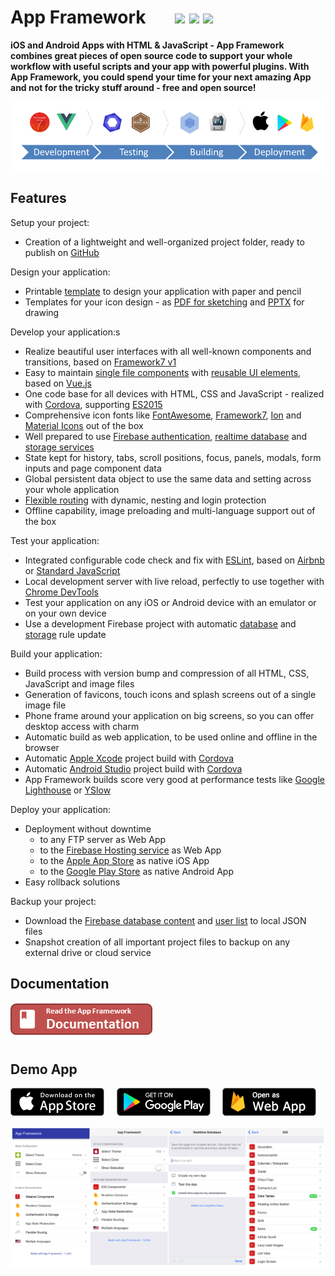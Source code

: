 # App Framework &nbsp; &nbsp; &nbsp; [![](https://img.shields.io/npm/dt/app-framework.svg)](https://www.npmjs.com/package/app-framework) [![](https://img.shields.io/npm/v/app-framework.svg)](https://www.npmjs.com/package/app-framework) [![](https://img.shields.io/npm/l/app-framework.svg)](https://www.npmjs.com/package/app-framework)

**iOS and Android Apps with HTML & JavaScript - App Framework combines great pieces of open source code to support your whole workflow with useful scripts and your app with powerful plugins. With App Framework, you could spend your time for your next amazing App and not for the tricky stuff around - free and open source!**

![](media/process.png)

## Features

Setup your project:

- Creation of a lightweight and well-organized project folder, ready to publish on [GitHub](https://github.com/about)

Design your application:

- Printable [template](design/smartphone-template.pdf) to design your application with paper and pencil
- Templates for your icon design - as [PDF for sketching](design/icon-template.pdf) and [PPTX](design/icon-template.pptx) for drawing

Develop your application:s

- Realize beautiful user interfaces with all well-known components and transitions, based on [Framework7 v1](https://framework7.io/)
- Easy to maintain [single file components](https://vuejs.org/guide/single-file-components) with [reusable UI elements](https://framework7.io/vue/), based on [Vue.js](https://vuejs.org/)
- One code base for all devices with HTML, CSS and JavaScript - realized with [Cordova](https://cordova.apache.org/), supporting [ES2015](https://babeljs.io/learn-es2015/)
- Comprehensive icon fonts like [FontAwesome](http://fontawesome.io/), [Framework7](http://framework7.io/icons/), [Ion](http://ionicons.com/) and [Material Icons](https://material.io/icons/) out of the box
- Well prepared to use [Firebase authentication](https://firebase.google.com/products/auth/), [realtime database](https://firebase.google.com/products/database/) and [storage services](https://firebase.google.com/products/storage/)
- State kept for history, tabs, scroll positions, focus, panels, modals, form inputs and page component data
- Global persistent data object to use the same data and setting across your whole application
- [Flexible routing](http://framework7.io/vue/navigation-router.html) with dynamic, nesting and login protection
- Offline capability, image preloading and multi-language support out of the box

Test your application:

- Integrated configurable code check and fix with [ESLint](http://eslint.org/), based on [Airbnb](https://github.com/airbnb/javascript) or [Standard JavaScript](http://standardjs.com/)
- Local development server with live reload, perfectly to use together with [Chrome DevTools](https://developers.google.com/web/tools/chrome-devtools/)
- Test your application on any iOS or Android device with an emulator or on your own device
- Use a development Firebase project with automatic [database](https://firebase.google.com/products/database/) and [storage](https://firebase.google.com/products/storage/) rule update

Build your application:

- Build process with version bump and compression of all HTML, CSS, JavaScript and image files
- Generation of favicons, touch icons and splash screens out of a single image file
- Phone frame around your application on big screens, so you can offer desktop access with charm
- Automatic build as web application, to be used online and offline in the browser
- Automatic [Apple Xcode](https://developer.apple.com/xcode/) project build with [Cordova](https://cordova.apache.org/)
- Automatic [Android Studio](https://developer.android.com/studio) project build with [Cordova](https://cordova.apache.org/)
- App Framework builds score very good at performance tests like [Google Lighthouse](https://developers.google.com/web/tools/lighthouse/) or [YSlow](http://yslow.org/)

Deploy your application:

- Deployment without downtime
  - to any FTP server as Web App
  - to the [Firebase Hosting service](https://firebase.google.com/products/hosting/) as Web App
  - to the [Apple App Store](https://itunes.apple.com/) as native iOS App
  - to the [Google Play Store](https://play.google.com/) as native Android App
- Easy rollback solutions

Backup your project:

- Download the [Firebase database content](https://firebase.google.com/products/database/) and [user list](https://firebase.google.com/products/auth/) to local JSON files
- Snapshot creation of all important project files to backup on any external drive or cloud service

## Documentation

[![Documentation](media/documentation.png)](DOCUMENTATION.md)

## Demo App

[![Download on the App Store Play](media/app-store-download.png)](https://itunes.apple.com/us/app/app-framework-demo/id1203927581?mt=8')
&nbsp;&nbsp;&nbsp;
[![Get it on Google Play](media/google-play-download.png)](https://play.google.com/store/apps/details?id=de.scriptpilot.appframework)
&nbsp;&nbsp;&nbsp;
[![Open as Web App](media/web-app-visit.png)](https://demo.app-framework.com)

![Screenshots](media/screenshots.png)
